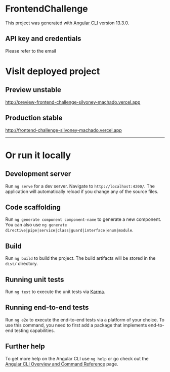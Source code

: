# FrontendChallenge

This project was generated with [Angular CLI](https://github.com/angular/angular-cli) version 13.3.0.

## API key and credentials
Please refer to the email


# Visit deployed project
## Preview unstable
http://preview-frontend-challenge-silvoney-machado.vercel.app

## Production stable
http://frontend-challenge-silvoney-machado.vercel.app

--------

# Or run it locally
## Development server

Run `ng serve` for a dev server. Navigate to `http://localhost:4200/`. The application will automatically reload if you change any of the source files.

## Code scaffolding

Run `ng generate component component-name` to generate a new component. You can also use `ng generate directive|pipe|service|class|guard|interface|enum|module`.

## Build

Run `ng build` to build the project. The build artifacts will be stored in the `dist/` directory.

## Running unit tests

Run `ng test` to execute the unit tests via [Karma](https://karma-runner.github.io).

## Running end-to-end tests

Run `ng e2e` to execute the end-to-end tests via a platform of your choice. To use this command, you need to first add a package that implements end-to-end testing capabilities.

## Further help

To get more help on the Angular CLI use `ng help` or go check out the [Angular CLI Overview and Command Reference](https://angular.io/cli) page.
